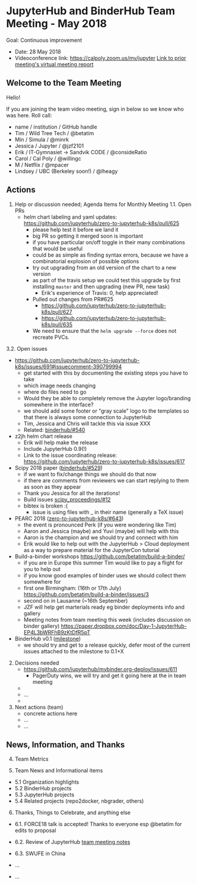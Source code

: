 # JupyterHub and BinderHub Team Meeting - May 2018

Goal: Continuous improvement

- Date: 28 May 2018
- Videoconference link: https://calpoly.zoom.us/my/jupyter
[Link to prior meeting's virtual meeting report](https://hackmd.io/XXXXXXX)

## Welcome to the Team Meeting

Hello!

If you are joining the team video meeting, sign in below so we know who was here. Roll call:

* name / institution / GitHub handle
* Tim / Wild Tree Tech / @betatim
* Min / Simula / @minrk
* Jessica / Jupyter / @jzf2101
* Erik / IT-Gymnasiet -> Sandvik CODE / @consideRatio
* Carol / Cal Poly / @willingc
* M / Netflix / @mpacer
* Lindsey / UBC (Berkeley soon!) / @lheagy

## Actions

1. Help or discussion needed; Agenda Items for Monthly Meeting
 1.1. Open PRs
     - helm chart labeling and yaml updates: https://github.com/jupyterhub/zero-to-jupyterhub-k8s/pull/625
         - please help test it before we land it
         - big PR so getting it merged soon is important
         - if you have particular on/off toggle in their many combinations that would be useful
         - could be as simple as finding syntax errors, because we have a combinatorial explosion of possible options
         - try out upgrading from an old version of the chart to a new version
         - as part of the travis setup we could test this upgrade by first installing `master` and then upgrading (new PR, new task)
             - Erik's experience of Travis: 0, help appreciated!
         - Pulled out changes from PR#625
             - https://github.com/jupyterhub/zero-to-jupyterhub-k8s/pull/627
             - https://github.com/jupyterhub/zero-to-jupyterhub-k8s/pull/635
         - We need to ensure that the `helm upgrade --force` does not recreate PVCs.
     
 3.2. Open issues
* https://github.com/jupyterhub/zero-to-jupyterhub-k8s/issues/691#issuecomment-390799994
    * get started with this by documenting the existing steps you have to take
    * which image needs changing
    * where do files need to go
    * Would they be able to completely remove the Jupyter logo/branding somewhere in the interface?
    * we should add some footer or "gray scale" logo to the templates so that there is always some connection to JupyterHub
    * Tim, Jessica and Chris will tackle this via issue XXX
    * Related: [binderhub/#540](https://github.com/jupyterhub/binderhub/issues/540)
* z2jh helm chart release
    * Erik will help make the release
    * Include JupyterHub 0.9(!)
    * Link to the issue coordinating release: https://github.com/jupyterhub/zero-to-jupyterhub-k8s/issues/617
* Scipy 2018 paper ([binderhub/#529](https://github.com/jupyterhub/binderhub/issues/529))
    * if we want to fix/change things we should do that now
    * if there are comments from reviewers we can start replying to them as soon as they appear
    * Thank you Jessica for all the iterations!
    * Build issues [scipy_proceedings/#12](https://github.com/choldgraf/scipy_proceedings/issues/12)
    * bibtex is broken :(
        * issue is using files with _ in their name (generally a TeX issue)
* PEARC 2018 ([zero-to-jupyterhub-k8s/#643](https://github.com/jupyterhub/zero-to-jupyterhub-k8s/issues/643))
    * the event is pronounced Perk (if you were wondering like Tim)
    * Aaron and Jessica (maybe) and Yuvi (maybe) will help with this
    * Aaron is the champion and we should try and connect with him
    * Erik would like to help out with the JupyterHub > Cloud deployment as a way to prepare material for the JupyterCon tutorial
* Build-a-binder workshops https://github.com/betatim/build-a-binder/
    * if you are in Europe this summer Tim would like to pay a flight for you to help out
    * if you know good examples of binder uses we should collect them somewhere for
    * first one Birmingham: (16th or 17th July) https://github.com/betatim/build-a-binder/issues/3
    * second on in Lausanne (~16th September)
    * JZF will help get marterials ready eg binder deployments info and gallery
    * Meeting notes from team meeting this week (includes discussion on binder gallery) https://paper.dropbox.com/doc/Day-1-JupyterHub-EP4L3bWRFhB9zKtDfR5pT
* BinderHub v0.1 ([milestone](https://github.com/jupyterhub/binderhub/issues?q=is%3Aopen+is%3Aissue+milestone%3Av0.1))
    * we should try and get to a release quickly, defer most of the current issues attached to the milestone to 0.1+X

2. Decisions needed
    - https://github.com/jupyterhub/mybinder.org-deploy/issues/611
        - PagerDuty wins, we will try and get it going here at the in team meeting
    - 
    - ...
    - 
3. Next actions (team)
    - concrete actions here
    - ...
    - ...


## News, Information, and Thanks

4. Team Metrics

5. Team News and Informational items
- 5.1 Organization highlights 
- 5.2 BinderHub projects
- 5.3 JupyterHub projects
- 5.4 Related projects (repo2docker, nbgrader, others)

6. Thanks, Things to Celebrate, and anything else
- 6.1. FORCE18 talk is accepted! Thanks to everyone esp @betatim for edits to proposal
- 6.2. Review of JupyterHub [team meeting notes](https://paper.dropbox.com/doc/Day-1-JupyterHub-EP4L3bWRFhB9zKtDfR5pT)

- 6.3. SWUFE in China 
- ...
- ...